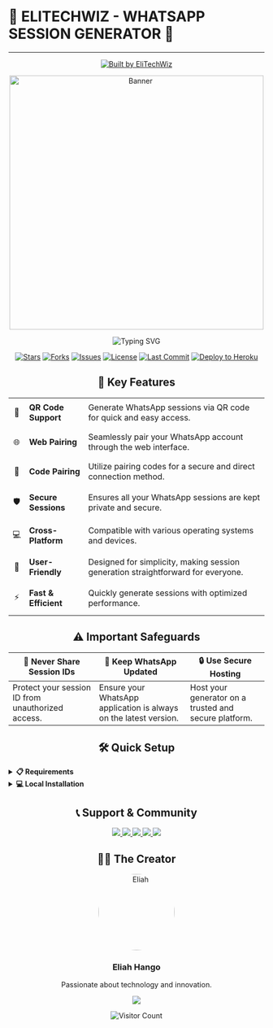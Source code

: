 # 🌟 ELITECHWIZ - WHATSAPP SESSION GENERATOR 🌟

---

<p align="center">
  <a href="https://github.com/Eliahhango">
    <img src="https://img.shields.io/badge/Built%20by-EliTechWiz-blueviolet?style=for-the-badge&logo=github" alt="Built by EliTechWiz">
  </a>
</p>

<div align="center">
   <img src="https://github.com/Eliahhango.png" width="500" alt="Banner"/>
   <br>
   <p align="center">
     <img src="https://readme-typing-svg.herokuapp.com?font=Fira+Code&duration=3000&pause=1000&color=00FF00&center=true&vCenter=true&width=435&lines=Generate+WhatsApp+Sessions;Simple+and+Secure;Quick+and+Easy;24/7+Support" alt="Typing SVG" />
   </p>
</div>

<div align="center">
  
[![Stars](https://img.shields.io/github/stars/Eliahhango/SESSION?style=for-the-badge&color=yellow)](https://github.com/Eliahhango/SESSION/stargazers)
[![Forks](https://img.shields.io/github/forks/Eliahhango/SESSION?style=for-the-badge&color=green)](https://github.com/Eliahhango/SESSION/fork)
[![Issues](https://img.shields.io/github/issues/Eliahhango/SESSION?style=for-the-badge&color=red)](https://github.com/Eliahhango/SESSION/issues)
[![License](https://img.shields.io/github/license/Eliahhango/SESSION?style=for-the-badge&color=blue)](https://github.com/Eliahhango/SESSION/blob/main/LICENSE)
[![Last Commit](https://img.shields.io/github/last-commit/Eliahhango/SESSION?style=for-the-badge&color=orange)](https://github.com/Eliahhango/SESSION/commits/main)
[![Deploy to Heroku](https://img.shields.io/badge/Deploy%20To%20Heroku-purple?style=for-the-badge&logo=heroku)](https://dashboard.heroku.com/new?template=https://github.com/Eliahhango/SESSION)

</div>

<h2 align="center">🚀 Key Features</h2>

<div align="center">
  <table>
    <tr>
      <td><p align="center">🔐</p></td>
      <td><b>QR Code Support</b></td>
      <td>Generate WhatsApp sessions via QR code for quick and easy access.</td>
    </tr>
    <tr>
      <td><p align="center">🌐</p></td>
      <td><b>Web Pairing</b></td>
      <td>Seamlessly pair your WhatsApp account through the web interface.</td>
    </tr>
    <tr>
      <td><p align="center">🔑</p></td>
      <td><b>Code Pairing</b></td>
      <td>Utilize pairing codes for a secure and direct connection method.</td>
    </tr>
    <tr>
      <td><p align="center">🛡️</p></td>
      <td><b>Secure Sessions</b></td>
      <td>Ensures all your WhatsApp sessions are kept private and secure.</td>
    </tr>
    <tr>
      <td><p align="center">💻</p></td>
      <td><b>Cross-Platform</b></td>
      <td>Compatible with various operating systems and devices.</td>
    </tr>
    <tr>
      <td><p align="center">🎯</p></td>
      <td><b>User-Friendly</b></td>
      <td>Designed for simplicity, making session generation straightforward for everyone.</td>
    </tr>
    <tr>
      <td><p align="center">⚡</p></td>
      <td><b>Fast & Efficient</b></td>
      <td>Quickly generate sessions with optimized performance.</td>
    </tr>
  </table>
</div>

<h2 align="center">⚠️ Important Safeguards</h2>

<div align="center">
  
| 🚫 Never Share Session IDs | 🔄 Keep WhatsApp Updated | 🔒 Use Secure Hosting |
|-----------------------------|---------------------------|----------------------|
| Protect your session ID from unauthorized access. | Ensure your WhatsApp application is always on the latest version. | Host your generator on a trusted and secure platform. |

</div>

<h2 align="center">🛠️ Quick Setup</h2>

<details>
<summary><b>📋 Requirements</b></summary>
<br>

- Node.js `v14+`
- WhatsApp Account
- Stable Internet Connection
</details>

<details>
<summary><b>💻 Local Installation</b></summary>
<br>

```bash
git clone https://github.com/Eliahhango/SESSION.git
cd SESSION
npm install
npm start
```
</details>

<h2 align="center">📞 Support & Community</h2>

<div align="center">
   <a href="https://wa.me/255688164510">
      <img src="https://img.shields.io/badge/Direct%20WhatsApp-25D366?style=for-the-badge&logo=whatsapp&logoColor=white">
   </a>
   <a href="https://chat.whatsapp.com/CK55DhCbb2q6UihlzPBTkP">
      <img src="https://img.shields.io/badge/WhatsApp%20Group-25D366?style=for-the-badge&logo=whatsapp&logoColor=white">
   </a>
   <a href="https://github.com/Eliahhango">
      <img src="https://img.shields.io/badge/GitHub-100000?style=for-the-badge&logo=github&logoColor=white">
   </a>
   <a href="https://instagram.com/elitechwiz">
      <img src="https://img.shields.io/badge/Instagram-E4405F?style=for-the-badge&logo=instagram&logoColor=white">
   </a>
   <a href="https://youtube.com/@eliahhango">
      <img src="https://img.shields.io/badge/YouTube-FF0000?style=for-the-badge&logo=youtube&logoColor=white">
   </a>
</div>

<h2 align="center">👨‍💻 The Creator</h2>

<div align="center">
   <a href="https://github.com/Eliahhango">
      <img src="https://github.com/Eliahhango.png" width="150" height="150" style="border-radius: 50%;" alt="Eliah">
   </a>
   <h3>Eliah Hango</h3>
   <p>Passionate about technology and innovation.</p>
</div>

<div align="center">
   <img src="https://capsule-render.vercel.app/api?type=waving&color=gradient&height=60&section=footer"/>
</div>

<p align="center">
  <img src="https://profile-counter.glitch.me/{ItxxEliah}/count.svg" alt="Visitor Count" />
</p>
